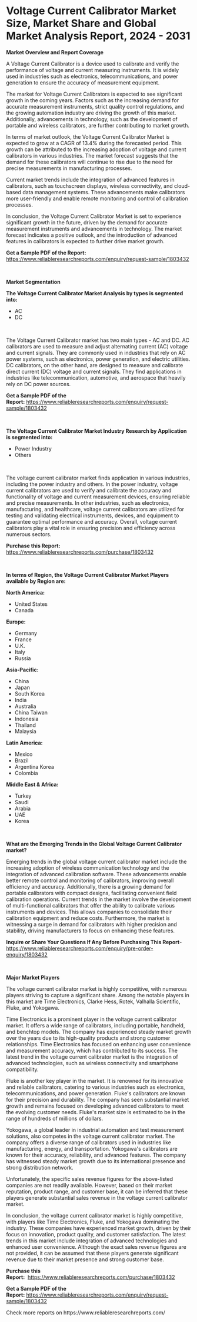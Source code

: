 <p><h1>Voltage Current Calibrator Market Size, Market Share and Global Market Analysis Report, 2024 - 2031</h1></p><p><strong>Market Overview and Report Coverage</strong></p>
<p><p>A Voltage Current Calibrator is a device used to calibrate and verify the performance of voltage and current measuring instruments. It is widely used in industries such as electronics, telecommunications, and power generation to ensure the accuracy of measurement equipment.</p><p>The market for Voltage Current Calibrators is expected to see significant growth in the coming years. Factors such as the increasing demand for accurate measurement instruments, strict quality control regulations, and the growing automation industry are driving the growth of this market. Additionally, advancements in technology, such as the development of portable and wireless calibrators, are further contributing to market growth.</p><p>In terms of market outlook, the Voltage Current Calibrator Market is expected to grow at a CAGR of 13.4% during the forecasted period. This growth can be attributed to the increasing adoption of voltage and current calibrators in various industries. The market forecast suggests that the demand for these calibrators will continue to rise due to the need for precise measurements in manufacturing processes.</p><p>Current market trends include the integration of advanced features in calibrators, such as touchscreen displays, wireless connectivity, and cloud-based data management systems. These advancements make calibrators more user-friendly and enable remote monitoring and control of calibration processes.</p><p>In conclusion, the Voltage Current Calibrator Market is set to experience significant growth in the future, driven by the demand for accurate measurement instruments and advancements in technology. The market forecast indicates a positive outlook, and the introduction of advanced features in calibrators is expected to further drive market growth.</p></p>
<p><strong>Get a Sample PDF of the Report:</strong> <a href="https://www.reliableresearchreports.com/enquiry/request-sample/1803432">https://www.reliableresearchreports.com/enquiry/request-sample/1803432</a></p>
<p>&nbsp;</p>
<p><strong>Market Segmentation</strong></p>
<p><strong>The Voltage Current Calibrator Market Analysis by types is segmented into:</strong></p>
<p><ul><li>AC</li><li>DC</li></ul></p>
<p>&nbsp;</p>
<p><p>The Voltage Current Calibrator market has two main types - AC and DC. AC calibrators are used to measure and adjust alternating current (AC) voltage and current signals. They are commonly used in industries that rely on AC power systems, such as electronics, power generation, and electric utilities. DC calibrators, on the other hand, are designed to measure and calibrate direct current (DC) voltage and current signals. They find applications in industries like telecommunication, automotive, and aerospace that heavily rely on DC power sources.</p></p>
<p><strong>Get a Sample PDF of the Report:</strong>&nbsp;<a href="https://www.reliableresearchreports.com/enquiry/request-sample/1803432">https://www.reliableresearchreports.com/enquiry/request-sample/1803432</a></p>
<p>&nbsp;</p>
<p><strong>The Voltage Current Calibrator Market Industry Research by Application is segmented into:</strong></p>
<p><ul><li>Power Industry</li><li>Others</li></ul></p>
<p>&nbsp;</p>
<p><p>The voltage current calibrator market finds application in various industries, including the power industry and others. In the power industry, voltage current calibrators are used to verify and calibrate the accuracy and functionality of voltage and current measurement devices, ensuring reliable and precise measurements. In other industries, such as electronics, manufacturing, and healthcare, voltage current calibrators are utilized for testing and validating electrical instruments, devices, and equipment to guarantee optimal performance and accuracy. Overall, voltage current calibrators play a vital role in ensuring precision and efficiency across numerous sectors.</p></p>
<p><strong>Purchase this Report:</strong>&nbsp; <a href="https://www.reliableresearchreports.com/purchase/1803432">https://www.reliableresearchreports.com/purchase/1803432</a></p>
<p>&nbsp;</p>
<p><strong>In terms of Region, the Voltage Current Calibrator Market Players available by Region are:</strong></p>
<p>
    <p> <strong> North America: </strong>
        <ul>
            <li>United States</li>
            <li>Canada</li>
        </ul>
        </p> 
    <p> <strong> Europe: </strong>
        <ul>
            <li>Germany</li>
            <li>France</li>
            <li>U.K.</li>
            <li>Italy</li>
            <li>Russia</li>
        </ul>
        </p> 
    <p> <strong> Asia-Pacific: </strong>
        <ul>
            <li>China</li>
            <li>Japan</li>
            <li>South Korea</li>
            <li>India</li>
            <li>Australia</li>
            <li>China Taiwan</li>
            <li>Indonesia</li>
            <li>Thailand</li>
            <li>Malaysia</li>
        </ul>
        </p> 
    <p> <strong> Latin America: </strong>
        <ul>
            <li>Mexico</li>
            <li>Brazil</li>
            <li>Argentina Korea</li>
            <li>Colombia</li>
        </ul>
        </p> 
    <p> <strong> Middle East & Africa: </strong>
        <ul>
            <li>Turkey</li>
            <li>Saudi</li>
            <li>Arabia</li>
            <li>UAE</li>
            <li>Korea</li>
        </ul>
    </p>
    </p>
<p>&nbsp;</p>
<p><strong>What are the Emerging Trends in the Global Voltage Current Calibrator market?</strong></p>
<p><p>Emerging trends in the global voltage current calibrator market include the increasing adoption of wireless communication technology and the integration of advanced calibration software. These advancements enable better remote control and monitoring of calibrators, improving overall efficiency and accuracy. Additionally, there is a growing demand for portable calibrators with compact designs, facilitating convenient field calibration operations. Current trends in the market involve the development of multi-functional calibrators that offer the ability to calibrate various instruments and devices. This allows companies to consolidate their calibration equipment and reduce costs. Furthermore, the market is witnessing a surge in demand for calibrators with higher precision and stability, driving manufacturers to focus on enhancing these features.</p></p>
<p><strong>Inquire or Share Your Questions If Any Before Purchasing This Report</strong>- <a href="https://www.reliableresearchreports.com/enquiry/pre-order-enquiry/1803432">https://www.reliableresearchreports.com/enquiry/pre-order-enquiry/1803432</a></p>
<p>&nbsp;</p>
<p><strong>Major Market Players</strong></p>
<p><p>The voltage current calibrator market is highly competitive, with numerous players striving to capture a significant share. Among the notable players in this market are Time Electronics, Clarke Hess, Rotek, Valhalla Scientific, Fluke, and Yokogawa.</p><p>Time Electronics is a prominent player in the voltage current calibrator market. It offers a wide range of calibrators, including portable, handheld, and benchtop models. The company has experienced steady market growth over the years due to its high-quality products and strong customer relationships. Time Electronics has focused on enhancing user convenience and measurement accuracy, which has contributed to its success. The latest trend in the voltage current calibrator market is the integration of advanced technologies, such as wireless connectivity and smartphone compatibility.</p><p>Fluke is another key player in the market. It is renowned for its innovative and reliable calibrators, catering to various industries such as electronics, telecommunications, and power generation. Fluke's calibrators are known for their precision and durability. The company has seen substantial market growth and remains focused on developing advanced calibrators to meet the evolving customer needs. Fluke's market size is estimated to be in the range of hundreds of millions of dollars.</p><p>Yokogawa, a global leader in industrial automation and test measurement solutions, also competes in the voltage current calibrator market. The company offers a diverse range of calibrators used in industries like manufacturing, energy, and transportation. Yokogawa's calibrators are known for their accuracy, reliability, and advanced features. The company has witnessed steady market growth due to its international presence and strong distribution network.</p><p>Unfortunately, the specific sales revenue figures for the above-listed companies are not readily available. However, based on their market reputation, product range, and customer base, it can be inferred that these players generate substantial sales revenue in the voltage current calibrator market.</p><p>In conclusion, the voltage current calibrator market is highly competitive, with players like Time Electronics, Fluke, and Yokogawa dominating the industry. These companies have experienced market growth, driven by their focus on innovation, product quality, and customer satisfaction. The latest trends in this market include integration of advanced technologies and enhanced user convenience. Although the exact sales revenue figures are not provided, it can be assumed that these players generate significant revenue due to their market presence and strong customer base.</p></p>
<p><strong>Purchase this Report:</strong>&nbsp;&nbsp;<a href="https://www.reliableresearchreports.com/purchase/1803432">https://www.reliableresearchreports.com/purchase/1803432</a></p>
<p></p>
<p><strong>Get a Sample PDF of the Report:</strong>&nbsp;<a href="https://www.reliableresearchreports.com/enquiry/request-sample/1803432">https://www.reliableresearchreports.com/enquiry/request-sample/1803432</a></p>
<p>Check more reports on https://www.reliableresearchreports.com/</p>
